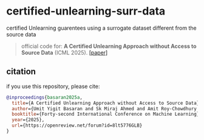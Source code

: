 # certified-unlearning-surr-data
certified Unlearning guarentees using a surrogate dataset different from the source data

> official code for: **A Certified Unlearning Approach without Access to Source Data** (ICML 2025). [[paper]](https://arxiv.org/abs/2506.06486)

## citation
if you use this repository, please cite:
```bibtex
@inproceedings{basaran2025a,
  title={A Certified Unlearning Approach without Access to Source Data},
  author={Umit Yigit Basaran and Sk Miraj Ahmed and Amit Roy-Chowdhury and Basak Guler},
  booktitle={Forty-second International Conference on Machine Learning},
  year={2025},
  url={https://openreview.net/forum?id=8lt5776GLB}
}
```
